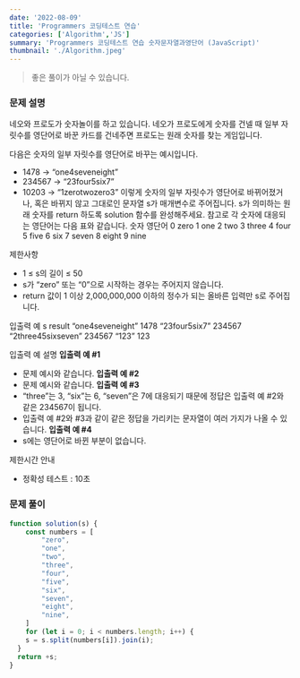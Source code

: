 ```yaml
---
date: '2022-08-09'
title: 'Programmers 코딩테스트 연습'
categories: ['Algorithm','JS']
summary: 'Programmers 코딩테스트 연습 숫자문자열과영단어 (JavaScript)'
thumbnail: './Algorithm.jpeg'
---
```

> 좋은 풀이가 아닐 수 있습니다.

### 문제 설명
네오와 프로도가 숫자놀이를 하고 있습니다. 네오가 프로도에게 숫자를 건넬 때 일부 자릿수를 영단어로 바꾼 카드를 건네주면 프로도는 원래 숫자를 찾는 게임입니다.

다음은 숫자의 일부 자릿수를 영단어로 바꾸는 예시입니다.
* 1478 → “one4seveneight”
* 234567 → “23four5six7”
* 10203 → “1zerotwozero3”
이렇게 숫자의 일부 자릿수가 영단어로 바뀌어졌거나, 혹은 바뀌지 않고 그대로인 문자열 s가 매개변수로 주어집니다. s가 의미하는 원래 숫자를 return 하도록 solution 함수를 완성해주세요.
참고로 각 숫자에 대응되는 영단어는 다음 표와 같습니다.
숫자
영단어
0
zero
1
one
2
two
3
three
4
four
5
five
6
six
7
seven
8
eight
9
nine

제한사항
* 1 ≤ s의 길이 ≤ 50
* s가 “zero” 또는 “0”으로 시작하는 경우는 주어지지 않습니다.
* return 값이 1 이상 2,000,000,000 이하의 정수가 되는 올바른 입력만 s로 주어집니다.

입출력 예
s
result
“one4seveneight”
1478
“23four5six7”
234567
“2three45sixseven”
234567
“123”
123

입출력 예 설명
**입출력 예 #1**
* 문제 예시와 같습니다.
**입출력 예 #2**
* 문제 예시와 같습니다.
**입출력 예 #3**
* “three”는 3, “six”는 6, “seven”은 7에 대응되기 때문에 정답은 입출력 예 #2와 같은 234567이 됩니다.
* 입출력 예 #2와 #3과 같이 같은 정답을 가리키는 문자열이 여러 가지가 나올 수 있습니다.
**입출력 예 #4**
* s에는 영단어로 바뀐 부분이 없습니다.

제한시간 안내
* 정확성 테스트 : 10초

### 문제 풀이

```js
function solution(s) {
    const numbers = [
        "zero",
        "one",
        "two",
        "three",
        "four",
        "five",
        "six",
        "seven",
        "eight",
        "nine",
    ]
    for (let i = 0; i < numbers.length; i++) {
    s = s.split(numbers[i]).join(i);
  }
  return +s;
}
```